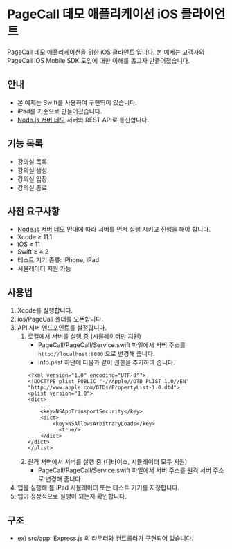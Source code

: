# PageCall 데모 애플리케이션 iOS 클라이언트

PageCall 데모 애플리케이션을 위한 iOS 클라언트 입니다. 본 예제는 고객사의 PageCall iOS Mobile SDK 도입에 대한 이해를 돕고자 만들어졌습니다.

## 안내

- 본 예제는 Swift를 사용하여 구현되어 있습니다.
- iPad를 기준으로 만들어졌습니다.
- [Node.js 서버 데모](../server) 서버와 REST API로 통신합니다.

## 기능 목록

- 강의실 목록
- 강의실 생성
- 강의실 입장
- 강의실 종료

## 사전 요구사항

- [Node.js 서버 데모](../server) 안내에 따라 서버를 먼저 실행 시키고 진행을 해야 합니다.
- Xcode ≥ 11.1
- iOS ≥ 11
- Swift ≥ 4.2
- 테스트 기기 종류: iPhone, iPad
- 시뮬레이터 지원 가능
  
## 사용법

1. Xcode를 실행합니다.
2. ios/PageCall 폴더를 오픈합니다.
3. API 서버 엔드포인트를 설정합니다.
   1. 로컬에서 서버를 실행 중 (시뮬레이터만 지원)
      - PageCall/PageCall/Service.swift 파일에서 서버 주소를 ```http://localhost:8080``` 으로 변경해 줍니다.      
      - Info.plist 하단에 다음과 같이 권한을 추가하여 줍니다.
      ```
      <?xml version="1.0" encoding="UTF-8"?>
      <!DOCTYPE plist PUBLIC "-//Apple//DTD PLIST 1.0//EN" "http://www.apple.com/DTDs/PropertyList-1.0.dtd">
      <plist version="1.0">
      <dict>
          ...
          <key>NSAppTransportSecurity</key>
          <dict>
              <key>NSAllowsArbitraryLoads</key>
                <true/>
          </dict>  
      </dict>
      </plist>
      ```
   2. 원격 서버에서 서버를 실행 중 (디바이스, 시뮬레이터 모두 지원)
      - PageCall/PageCall/Service.swift 파일에서 서버 주소를 원격 서버 주소로 변경해 줍니다.
4. 앱을 실행해 볼 iPad 시뮬레이터 또는 테스트 기기를 지정합니다.
5. 앱이 정상적으로 실행이 되는지 확인합니다.

## 구조

- ex) src/app: Express.js 의 라우터와 컨트롤러가 구현되어 있습니다.